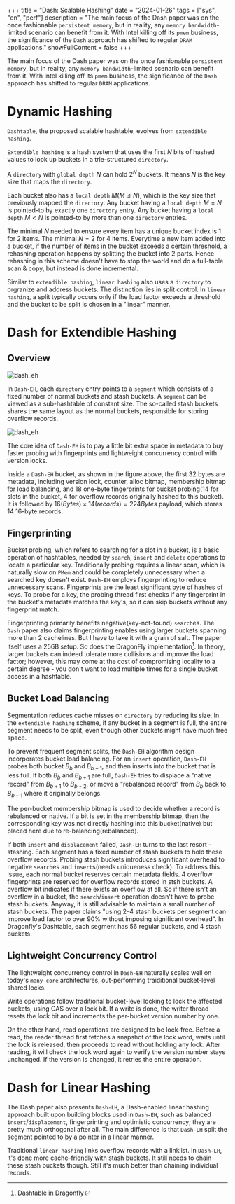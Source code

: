 +++
title = "Dash: Scalable Hashing"
date = "2024-01-26"
tags = ["sys", "en", "perf"]
description = "The main focus of the Dash paper was on the once fashionable `persistent memory`, but in reality, any `memory bandwidth`-limited scenario can benefit from it. With Intel killing off its `pmem` business, the significance of the `Dash` approach has shifted to regular `DRAM` applications."
showFullContent = false
+++

The main focus of the Dash paper was on the once fashionable `persistent memory`, but in reality, any `memory bandwidth`-limited scenario can benefit from it. With Intel killing off its `pmem` business, the significance of the `Dash` approach has shifted to regular `DRAM` applications.

# Dynamic Hashing
`Dashtable`, the proposed scalable hashtable, evolves from `extendible hashing`. 

`Extendible hashing` is a hash system that uses the first $N$ bits of hashed values to look up buckets in a trie-structured `directory`.

A `directory` with `global depth` $N$ can hold $2^N$ buckets. It means $N$ is the key size that maps the `directory`.

Each bucket also has a `local depth` $M(M \le N)$, which is the key size that previously mapped the `directory`. Any bucket having a `local depth` $M = N$ is pointed-to by exactly one `directory` entry. Any bucket having a `local depth` $M \lt N$ is pointed-to by more than one `directory` entries. 

The minimal $N$ needed to ensure every item has a unique bucket index is 1 for 2 items. The minimal $N = 2$  for 4 items. Everytime a new  item added into a bucket, if the number of items in the bucket exceeds a certain threshold, a rehashing operation happens by splitting the bucket into 2 parts. Hence rehashing in this scheme doesn't have to stop the world and do a full-table scan & copy, but instead is done incremental.

Similar to `extendible hashing`, `linear hashing` also uses a `directory` to orgranize and address buckets. The distinction lies in split control. In `linear hashing`, a split typically occurs only if the load factor exceeds a threshold and the bucket to be split is chosen in a "linear" manner.  

# Dash for Extendible Hashing
## Overview
![dash_eh](https://cmbbq.github.io/img/dash_eh.png)

In `Dash-EH`, each `directory` entry points to a `segment` which consists of a fixed number of normal buckets and stash buckets. A `segment` can be viewed as a sub-hashtable of constant size. The so-called stash buckets shares the same layout as the normal buckets, responsible for storing overflow records. 

![dash_eh](https://cmbbq.github.io/img/dash_eh_bucket.png)

The core idea of `Dash-EH` is to pay a little bit extra space in metadata to buy faster probing with fingerprints and lightweight concurrency control with version locks.

Inside a `Dash-EH` bucket, as shown in the figure above, the first 32 bytes are metadata, including version lock, counter, alloc bitmap, membership bitmap for load balancing, and 18 one-byte fingerprints for bucket probing(14 for slots in the bucket, 4 for overflow records originally hashed to this bucket). It is followed by $16(Bytes) \times 14 (records) = 224 Bytes$ payload, which stores 14 16-byte records. 

## Fingerprinting
Bucket probing, which refers to searching for a slot in a bucket, is a basic operation of hashtables, needed by `search`, `insert` and `delete` operations to locate a particular key. Traditionally probing requires a linear scan, which is naturally slow on `PMem` and could be completely unnecessary when a searched key doesn't exist. `Dash-EH` employs fingerprinting to reduce unnecessary scans. Fingerprints are the least significant byte of hashes of keys. To probe for a key, the probing thread first checks if any fingerprint in the bucket's metadata matches the key's, so it can skip buckets without any fingerprint match.

Fingerprinting primarily benefits negative(key-not-found) `search`es. The `Dash` paper also claims fingerprinting enables using larger buckets spanning more than 2 cachelines. But I have to take it with a grain of salt. The paper itself uses a 256B setup. So does the DragonFly implementation[^1]. In theory, larger buckets can indeed tolerate more collisions and improve the load factor; however, this may come at the cost of compromising locality to a certain degree - you don't want to load multiple times for a single bucket access in a hashtable.

## Bucket Load Balancing
Segmentation reduces cache misses on `directory` by reducing its size. In the `extendible hashing` scheme, if any bucket in a segment is full, the entire segment needs to be split, even though other buckets might have much free space. 

To prevent frequent segment splits, the `Dash-EH` algorithm design incorporates bucket load balancing. For an `insert` operation, `Dash-EH` probes both bucket $B_b$ and $B_{b+1}$, and then inserts into the bucket that is less full. If both $B_b$ and $B_{b+1}$ are full, `Dash-EH` tries to displace a "native record" from $B_{b+1}$ to $B_{b+2}$, or move a "rebalanced record" from $B_b$ back to $B_{b-1}$ where it originally belongs.  

The per-bucket membership bitmap is used to decide whether a record is rebalanced or native. If a bit is set in the membership bitmap, then the corresponding key was not directly hashing into this bucket(native) but placed here due to re-balancing(rebalanced).

If both `insert` and `displacement` failed, `Dash-EH` turns to the last resort - stashing. Each segment has a fixed number of stash buckets to hold these overflow records. Probing stash buckets introduces significant overhead to negative `search`es and `insert`s(needs uniqueness check). To address this issue, each normal bucket reserves certain metadata fields. 4 overflow fingerprints are reserved for overflow records stored in stsh buckets. A overflow bit indicates if there exists an overflow at all. So if there isn't an overflow in a bucket, the `search`/`insert` operation doesn't have to probe stash buckets. Anyway, it is still advisable to maintain a small number of stash buckets. The paper claims "using 2–4 stash buckets per segment can improve load factor to over 90% without imposing significant overhead". In Dragonfly's Dashtable, each segment has 56 regular buckets, and 4 stash buckets.

## Lightweight Concurrency Control
The lightweight concurrency control in `Dash-EH` naturally scales well on today's `many-core` architectures, out-performing traiditional bucket-level shared locks. 

Write operations follow traditional bucket-level locking to lock the affected buckets, using CAS over a lock bit. If a write is done, the writer thread resets the lock bit and increments the per-bucket version number by one.

On the other hand, read operations are designed to be lock-free. Before a read, the reader thread first fetches a snapshot of the lock word, waits until the lock is released, then proceeds to read without holding any lock. After reading, it will check the lock word again to verify the version number stays unchanged. If the version is changed, it retries the entire operation.

# Dash for Linear Hashing
The Dash paper also presents `Dash-LH`, a Dash-enabled linear hashing approach built upon building blocks used in `Dash-EH`, such as balanced `insert`/`displacement`, fingerprinting and optimistic concurrency; they are pretty much orthogonal after all. The main difference is that `Dash-LH` split the segment pointed to by a pointer in a linear manner. 

Traditional `linear hashing` links overflow records with a linklist. In `Dash-LH`, it's done more cache-friendly with stash buckets. It still needs to chain these stash buckets though. Still it's much better than chaining individual records. 



[^1]: [Dashtable in Dragonfly](https://github.com/dragonflydb/dragonfly/blob/main/docs/dashtable.md)





